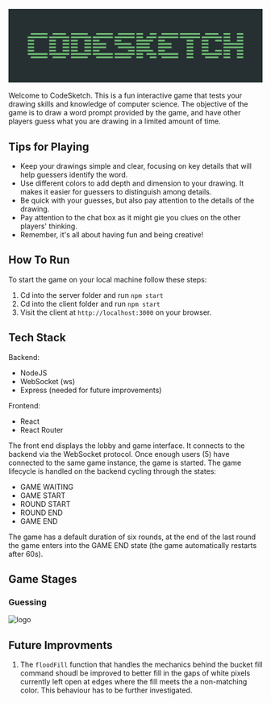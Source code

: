 ![logo](codesketch.png)

Welcome to CodeSketch. This is a fun interactive game that tests your drawing skills and knowledge of computer science. The objective of the game is to draw a word prompt provided by the game, and have other players guess what you are drawing in a limited amount of time.

## Tips for Playing

- Keep your drawings simple and clear, focusing on key details that will help guessers identify the word.
- Use different colors to add depth and dimension to your drawing. It makes it easier for guessers to distinguish among details.
- Be quick with your guesses, but also pay attention to the details of the drawing.
- Pay attention to the chat box as it might gie you clues on the other players' thinking.
- Remember, it's all about having fun and being creative!

## How To Run

To start the game on your local machine follow these steps:

1. Cd into the server folder and run `npm start`
2. Cd into the client folder and run `npm start`
3. Visit the client at `http://localhost:3000` on your browser.

## Tech Stack

Backend:

- NodeJS
- WebSocket (ws)
- Express (needed for future improvements)

Frontend:

- React
- React Router

The front end displays the lobby and game interface. It connects to the backend via the WebSocket protocol. Once enough users (5) have connected to the same game instance, the game is started. The game lifecycle is handled on the backend cycling through the states:

- GAME WAITING
- GAME START
- ROUND START
- ROUND END
- GAME END

The game has a default duration of six rounds, at the end of the last round the game enters into the GAME END state (the game automatically restarts after 60s).

## Game Stages
### Guessing
![logo](guessing.gif)

## Future Improvments

1. The `floodFill` function that handles the mechanics behind the bucket fill command shoudl be improved to better fill in the gaps of white pixels currently left open at edges where the fill meets the a non-matching color. This behaviour has to be further investigated.
